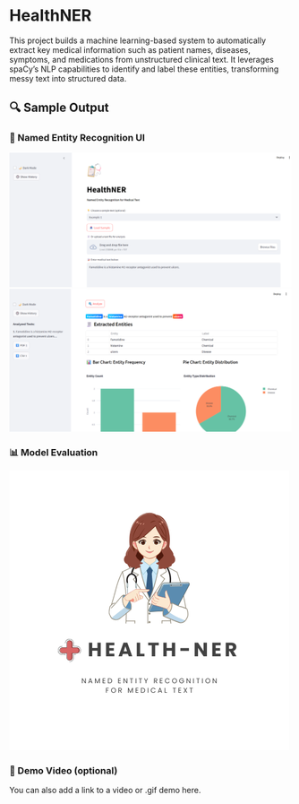# HealthNER

This project builds a machine learning-based system to automatically extract key medical information such as patient names, diseases, symptoms, and medications from unstructured clinical text. It leverages spaCy’s NLP capabilities to identify and label these entities, transforming messy text into structured data.

## 🔍 Sample Output

### 🧠 Named Entity Recognition UI
![UI Input](ui_input.png.png)
![UI Output](ui_output.png.png)

### 📊 Model Evaluation
![Evaluation](health-ner.png)

### 🎥 Demo Video (optional)
You can also add a link to a video or .gif demo here.
